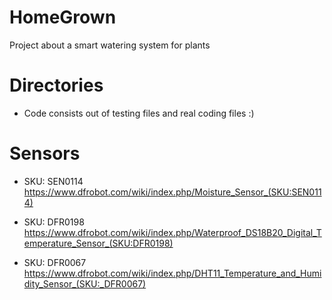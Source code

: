 # HomeGrown
Project about a smart watering system for plants

# Directories
- Code
consists out of testing files and real coding files :)


# Sensors
- SKU:  SEN0114
  https://www.dfrobot.com/wiki/index.php/Moisture_Sensor_(SKU:SEN0114)

- SKU:  DFR0198
  https://www.dfrobot.com/wiki/index.php/Waterproof_DS18B20_Digital_Temperature_Sensor_(SKU:DFR0198)

- SKU:  DFR0067
  https://www.dfrobot.com/wiki/index.php/DHT11_Temperature_and_Humidity_Sensor_(SKU:_DFR0067)
